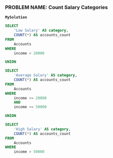 ### PROBLEM NAME: Count Salary Categories

**`MySolution`**

```sql
SELECT
    'Low Salary' AS category,
    COUNT(*) AS accounts_count
FROM
    Accounts
WHERE
    income < 20000

UNION

SELECT
    'Average Salary' AS category,
    COUNT(*) AS accounts_count
FROM
    Accounts
WHERE
    income >= 20000
    AND
    income <= 50000

UNION

SELECT
    'High Salary' AS category,
    COUNT(*) AS accounts_count
FROM
    Accounts
WHERE
    income > 50000
```
